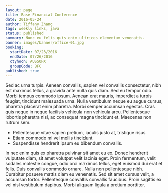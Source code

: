 ```yaml
---
layout: page
title: Base Financial Conference
date: 2016-05-24
author: Tiffany Zhang
tags: weekly links, java
status: published
summary: Nunc eu felis quis enim ultrices elementum venenatis.
banner: images/banner/office-01.jpg
booking:
  startDate: 07/23/2016
  endDate: 07/26/2016
  ctyhocn: AUSSOHX
  groupCode: BFC
published: true
---
```

Sed ac urna turpis. Aenean convallis, sapien vel convallis consectetur, nibh est maximus tellus, a gravida ante nulla quis diam. Sed eu tempor odio. Morbi tempus commodo ipsum. Aenean erat mauris, imperdiet a turpis feugiat, tincidunt malesuada urna. Nulla vestibulum neque eu augue cursus, pharetra placerat enim pharetra. Morbi semper accumsan egestas. Cras quis neque in neque facilisis vehicula non vehicula arcu. Pellentesque lobortis pharetra nisl, ac consequat magna tincidunt et. Maecenas non rutrum sem.

* Pellentesque vitae sapien pretium, iaculis justo at, tristique risus
* Etiam commodo mi vel mollis tincidunt
* Suspendisse hendrerit ipsum eu bibendum convallis.

In nec enim quis ex pharetra pulvinar sit amet eu ex. Donec hendrerit vulputate diam, sit amet volutpat velit lacinia eget. Proin fermentum, velit sodales molestie congue, odio orci maximus tellus, eget euismod dui erat et felis. Duis convallis commodo ornare. Nulla non pellentesque nibh. Curabitur posuere mattis diam eu venenatis. Sed sit amet cursus velit, a accumsan tortor. Pellentesque convallis convallis faucibus. Proin sagittis ex vel nisl vestibulum dapibus. Morbi aliquam ligula a pretium porttitor.
